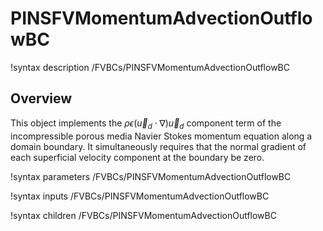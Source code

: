 # PINSFVMomentumAdvectionOutflowBC

!syntax description /FVBCs/PINSFVMomentumAdvectionOutflowBC

## Overview

This object implements the $\rho \epsilon \left(\vec u_d \cdot\nabla\right)\vec u_d$ component
term of the incompressible porous media Navier Stokes momentum equation along a domain boundary.
It simultaneously requires that the normal gradient of each superficial velocity component at
the boundary be zero.

!syntax parameters /FVBCs/PINSFVMomentumAdvectionOutflowBC

!syntax inputs /FVBCs/PINSFVMomentumAdvectionOutflowBC

!syntax children /FVBCs/PINSFVMomentumAdvectionOutflowBC
